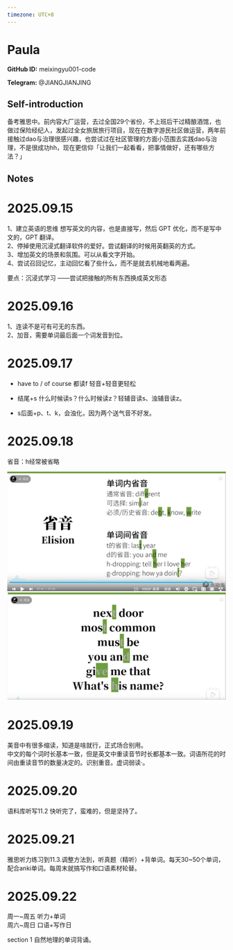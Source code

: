 ```yaml
---
timezone: UTC+8
---
```


# Paula

**GitHub ID:** meixingyu001-code

**Telegram:** @JIANGJIANJING

## Self-introduction

备考雅思中。前内容大厂运营，去过全国29个省份，不上班后干过精酿酒馆，也做过保险经纪人，发起过全女旅居旅行项目，现在在数字游民社区做运营，两年前接触过dao与治理很感兴趣，也尝试过在社区管理的方面小范围去实践dao与治理，不是很成功hh，现在更信仰「让我们一起看看，把事情做好，还有哪些方法？」

## Notes
<!-- Content_START -->
# 2025.09.15
<!-- DAILY_CHECKIN_2025-09-15_START -->
1、建立英语的思维 想写英文的内容，也是直接写，然后 GPT 优化，而不是写中文的，GPT 翻译。  
2、停掉使用沉浸式翻译软件的爱好。尝试翻译的时候用英翻英的方式。  
3、增加英文的场景和氛围。可以从看文字开始。  
4、尝试召回记忆，主动回忆看了些什么，而不是就去机械地看两遍。  
  
要点：沉浸式学习 ——尝试把接触的所有东西换成英文形态
<!-- DAILY_CHECKIN_2025-09-15_END -->


# 2025.09.16
<!-- DAILY_CHECKIN_2025-09-16_START -->
1、连读不是可有可无的东西。  
2、加音，需要单词最后面一个词发音到位。
<!-- DAILY_CHECKIN_2025-09-16_END -->


# 2025.09.17
<!-- DAILY_CHECKIN_2025-09-17_START -->
-   have to / of course 都读f 轻音+轻音更轻松
    
-   结尾+s 什么时候读s？什么时候读z？轻辅音读s、浊辅音读z。
    
-   s后面+p、t、k，会浊化，因为两个送气音不好发。
<!-- DAILY_CHECKIN_2025-09-17_END -->


# 2025.09.18
<!-- DAILY_CHECKIN_2025-09-18_START -->
省音：h经常被省略

![da643fc1-4927-4a6c-b7c3-740210d5e7c2.png](https://raw.githubusercontent.com/IntensiveCoLearning/english_3rd/main/assets/meixingyu001-code/images/2025-09-18-1758209355549-da643fc1-4927-4a6c-b7c3-740210d5e7c2.png)![7373f8a2-84c0-43a6-92bb-2508abd064d5.png](https://raw.githubusercontent.com/IntensiveCoLearning/english_3rd/main/assets/meixingyu001-code/images/2025-09-18-1758209424468-7373f8a2-84c0-43a6-92bb-2508abd064d5.png)
<!-- DAILY_CHECKIN_2025-09-18_END -->


# 2025.09.19
<!-- DAILY_CHECKIN_2025-09-19_START -->
美音中有很多缩读，知道是啥就行，正式场合别用。  
中文的每个词时长基本一致，但是英文中重读音节时长都基本一致。词语所花的时间由重读音节的数量决定的。识别重音。虚词弱读·。
<!-- DAILY_CHECKIN_2025-09-19_END -->


# 2025.09.20
<!-- DAILY_CHECKIN_2025-09-20_START -->
语料库听写11.2 快听完了，蛮难的，但是坚持了。
<!-- DAILY_CHECKIN_2025-09-20_END -->


# 2025.09.21
<!-- DAILY_CHECKIN_2025-09-21_START -->
雅思听力练习到11.3.调整方法到，听真题（精听）+背单词。每天30~50个单词，配合anki单词。每周末就搞写作和口语素材轮替。
<!-- DAILY_CHECKIN_2025-09-21_END -->


# 2025.09.22
<!-- DAILY_CHECKIN_2025-09-22_START -->
周一~周五 听力+单词  
周六~周日 口语+写作日  
  
section 1 自然地理的单词背诵。
<!-- DAILY_CHECKIN_2025-09-22_END -->
<!-- Content_END -->
